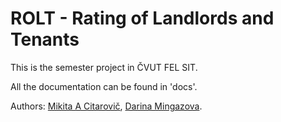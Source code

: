 # ROLT - Rating of Landlords and Tenants
This is the semester project in ČVUT FEL SIT.

All the documentation can be found in 'docs'.

Authors: [Mikita A Citarovič](https://github.com/mikicit), [Darina Mingazova](https://github.com/mingadar).

